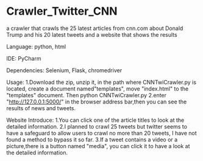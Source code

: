 # Crawler_Twitter_CNN
a crawler that crawls the 25 latest articles from cnn.com about Donald Trump and his 20 latest tweets and a website that shows the results 

Language:
python,
html

IDE:
PyCharm

Dependencies:
Selenium,
Flask,
chromedriver

Usage:
1.Download the zip, unzip it, in the path where CNNTwiCrawler.py is located, create a document named"templates", move "index.html" to the "templates" document. Then python CNNTwiCrawler.py
2.enter "http://127.0.0.1:5000/" in the browser address bar,then you can see the results of news and tweets.

Website Introduce:
1.You can click one of the article titles to look at the detailed information.
2.I planned to crawl 25 tweets but twitter seems to have a safeguard to allow users to crawl no more than 20 tweets, I have not found a method to bypass it so far.
3.If a tweet contains a video or a picture,there is a button named "media", you can click it to have a look at the detailed information.
